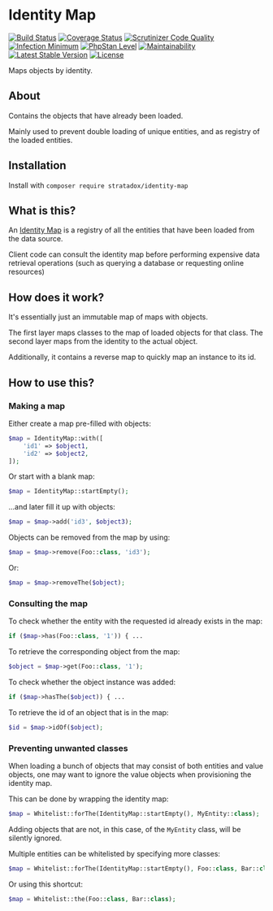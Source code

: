 # Identity Map

[![Build Status](https://travis-ci.org/Stratadox/IdentityMap.svg?branch=master)](https://travis-ci.org/Stratadox/IdentityMap)
[![Coverage Status](https://coveralls.io/repos/github/Stratadox/IdentityMap/badge.svg?branch=master)](https://coveralls.io/github/Stratadox/IdentityMap?branch=master)
[![Scrutinizer Code Quality](https://scrutinizer-ci.com/g/Stratadox/IdentityMap/badges/quality-score.png?b=master)](https://scrutinizer-ci.com/g/Stratadox/IdentityMap/?branch=master)
[![Infection Minimum](https://img.shields.io/badge/msi-100-brightgreen.svg)](https://travis-ci.org/Stratadox/IdentityMap)
[![PhpStan Level](https://img.shields.io/badge/phpstan-7/7-brightgreen.svg)](https://travis-ci.org/Stratadox/IdentityMap)
[![Maintainability](https://api.codeclimate.com/v1/badges/8c27d62a028e929648d2/maintainability)](https://codeclimate.com/github/Stratadox/IdentityMap/maintainability)
[![Latest Stable Version](https://poser.pugx.org/stratadox/identity-map/v/stable)](https://packagist.org/packages/stratadox/identity-map)
[![License](https://poser.pugx.org/stratadox/identity-map/license)](https://packagist.org/packages/stratadox/identity-map)

Maps objects by identity.

## About

Contains the objects that have already been loaded.

Mainly used to prevent double loading of unique entities, and as registry of the
loaded entities.

## Installation

Install with `composer require stratadox/identity-map`

## What is this?

An [Identity Map](https://www.martinfowler.com/eaaCatalog/identityMap.html) is a 
registry of all the entities that have been loaded from the data source.

Client code can consult the identity map before performing expensive data 
retrieval operations (such as querying a database or requesting online resources)

## How does it work?

It's essentially just an immutable map of maps with objects.

The first layer maps classes to the map of loaded objects for that class.
The second layer maps from the identity to the actual object.

Additionally, it contains a reverse map to quickly map an instance to its id.

## How to use this?

### Making a map

Either create a map pre-filled with objects:
```php
$map = IdentityMap::with([
    'id1' => $object1,
    'id2' => $object2,
]);
```
Or start with a blank map:
```php
$map = IdentityMap::startEmpty();
```
...and later fill it up with objects:
```php
$map = $map->add('id3', $object3);
```
Objects can be removed from the map by using:
```php
$map = $map->remove(Foo::class, 'id3');
```
Or:
```php
$map = $map->removeThe($object);
```

### Consulting the map

To check whether the entity with the requested id already exists in the map:
```php
if ($map->has(Foo::class, '1')) { ...
```
To retrieve the corresponding object from the map:
```php
$object = $map->get(Foo::class, '1');
```
To check whether the object instance was added:
```php
if ($map->hasThe($object)) { ...
```
To retrieve the id of an object that is in the map:
```php
$id = $map->idOf($object);
```

### Preventing unwanted classes

When loading a bunch of objects that may consist of both entities and value 
objects, one may want to ignore the value objects when provisioning the identity
map.

This can be done by wrapping the identity map:
```php
$map = Whitelist::forThe(IdentityMap::startEmpty(), MyEntity::class);
```
Adding objects that are not, in this case, of the `MyEntity` class, will be 
silently ignored.

Multiple entities can be whitelisted by specifying more classes:
```php
$map = Whitelist::forThe(IdentityMap::startEmpty(), Foo::class, Bar::class);
```
Or using this shortcut:
```php
$map = Whitelist::the(Foo::class, Bar::class);
```
